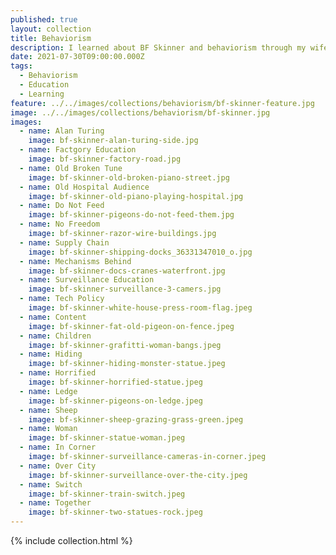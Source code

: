 ```yaml
---
published: true
layout: collection
title: Behaviorism
description: I learned about BF Skinner and behaviorism through my wife's work. As I learned about how behaviorism was dismissed as something of the past, while simultaneously being a ubiquitous aspect of how we deliver technology online today, I found myself thinking about the role APIs play in all of this. These photos reflect he behaviorism that is baked just beneath the surface of the technology we depend on each day on our mobile phones and online platforms we spend our time. Revealing how much of what I do in the tech space is just about behavioral conditioning.
date: 2021-07-30T09:00:00.000Z
tags:
  - Behaviorism
  - Education
  - Learning
feature: ../../images/collections/behaviorism/bf-skinner-feature.jpg
image: ../../images/collections/behaviorism/bf-skinner.jpg
images:
  - name: Alan Turing
    image: bf-skinner-alan-turing-side.jpg
  - name: Factgory Education
    image: bf-skinner-factory-road.jpg
  - name: Old Broken Tune
    image: bf-skinner-old-broken-piano-street.jpg
  - name: Old Hospital Audience
    image: bf-skinner-old-piano-playing-hospital.jpg
  - name: Do Not Feed
    image: bf-skinner-pigeons-do-not-feed-them.jpg
  - name: No Freedom
    image: bf-skinner-razor-wire-buildings.jpg
  - name: Supply Chain
    image: bf-skinner-shipping-docks_36331347010_o.jpg
  - name: Mechanisms Behind
    image: bf-skinner-docs-cranes-waterfront.jpg
  - name: Surveillance Education
    image: bf-skinner-surveillance-3-camers.jpg
  - name: Tech Policy
    image: bf-skinner-white-house-press-room-flag.jpeg
  - name: Content
    image: bf-skinner-fat-old-pigeon-on-fence.jpeg
  - name: Children
    image: bf-skinner-grafitti-woman-bangs.jpeg
  - name: Hiding
    image: bf-skinner-hiding-monster-statue.jpeg
  - name: Horrified
    image: bf-skinner-horrified-statue.jpeg
  - name: Ledge
    image: bf-skinner-pigeons-on-ledge.jpeg
  - name: Sheep
    image: bf-skinner-sheep-grazing-grass-green.jpeg
  - name: Woman
    image: bf-skinner-statue-woman.jpeg
  - name: In Corner
    image: bf-skinner-surveillance-cameras-in-corner.jpeg
  - name: Over City
    image: bf-skinner-surveillance-over-the-city.jpeg
  - name: Switch
    image: bf-skinner-train-switch.jpeg
  - name: Together
    image: bf-skinner-two-statues-rock.jpeg
---
```

{% include collection.html %}
